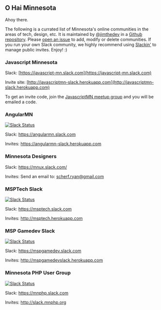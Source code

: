 ## O Hai Minnesota

Ahoy there. 

The following is a currated list of Minnesota's online communities in the areas of tech, design, etc.  It is maintained by [@jimthedev](http://twitter.com/jimthedev) in a [Github repository](https://github.com/ohaimn/o.hai.mn). Please [open an issue](https://github.com/ohaimn/o.hai.mn/issues/new) to add, modify or delete communities. If you run your own Slack community, we highly recommend using [Slackin'](https://github.com/rauchg/slackin) to manage public invites. Enjoy! :)


### Javascript Minnesota

Slack: [https://javascript-mn.slack.com](https://javascript-mn.slack.com)

Invite site: [http://javascriptmn-slack.herokuapp.com](http://javascriptmn-slack.herokuapp.com)

To get an invite code, join the [JavascriptMN meetup group](http://www.meetup.com/JavaScriptMN/) and you will be emailed a code.

### AngularMN

[![Slack Status](https://angularmn-slack.herokuapp.com/badge.svg)](https://angularmn.slack.com)

Slack: https://angularmn.slack.com 

Invites: https://angularmn-slack.herokuapp.com

### Minnesota Designers

Slack: https://mnux.slack.com/

Invites: Send an email to: scherf.ryan@gmail.com

### MSPTech Slack

[![Slack Status](http://msptech.herokuapp.com/badge.svg)](https://msptech.slack.com)

Slack: https://msptech.slack.com

Invites: http://msptech.herokuapp.com

### MSP Gamedev Slack

[![Slack Status](http://mspgamedevslack.herokuapp.com/badge.svg)](https://mspgamedev.slack.com)

Slack: https://mspgamedev.slack.com

Invites: http://mspgamedevslack.herokuapp.com

### Minnesota PHP User Group

[![Slack Status](http://slack.mnphp.org/badge.svg)](https://mnphp.slack.com)

Slack: https://mnphp.slack.com

Invites: http://slack.mnphp.org




